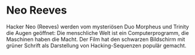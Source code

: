 # Neo Reeves
Hacker Neo (Reeves) werden vom mysteriösen Duo Morpheus und Trinity die Augen geöffnet:
Die menschliche Welt ist ein Computerprogramm, die Maschinen haben die Macht. Der Film
hat den schwarzen Bildschirm mit grüner Schrift als Darstellung von Hacking-Sequenzen
populär gemacht.
